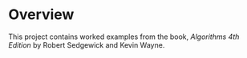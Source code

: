 # Overview
This project contains worked examples from the book, *Algorithms 4th Edition* by Robert Sedgewick and Kevin Wayne. 

